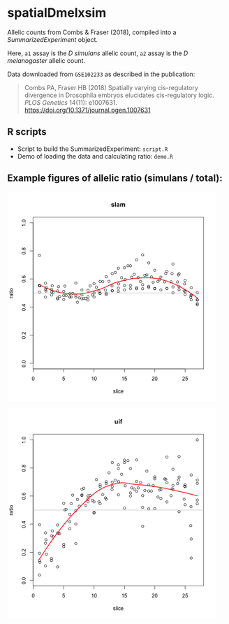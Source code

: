 # spatialDmelxsim

Allelic counts from Combs & Fraser (2018), compiled into a
*SummarizedExperiment* object.

Here, `a1` assay is the *D simulans* allelic count, `a2` assay is the
*D melanogaster* allelic count.

Data downloaded from `GSE102233` as described in the publication:

> Combs PA, Fraser HB (2018) 
> Spatially varying cis-regulatory divergence in Drosophila embryos 
> elucidates cis-regulatory logic. 
> *PLOS Genetics* 14(11): e1007631. 
> https://doi.org/10.1371/journal.pgen.1007631

## R scripts

* Script to build the SummarizedExperiment: `script.R`
* Demo of loading the data and calculating ratio: `demo.R`

## Example figures of allelic ratio (simulans / total):

![slam](man/figures/slam.png)

![uif](man/figures/uif.png)
